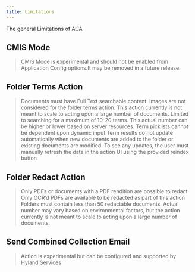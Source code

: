 ```yaml
---
title: Limitations
---
```

The general Limitations of ACA

## CMIS Mode

> CMIS Mode is experimental and should not be enabled from Application Config options.It may be removed in a future release.

## Folder Terms Action

> Documents must have Full Text searchable content.  Images are not considered for the folder terms action.
> This action currently is not meant to scale to acting upon a large number of documents.
> Limited to searching for a maximum of 10-20 terms.  This actual number can be higher or lower based on server resources.
> Term picklists cannot be dependent upon dynamic input
> Term results do not update automatically when new documents are added to the folder or existing documents are modified.  To see any updates, the user must manually refresh the data in the action UI using the provided reindex button

## Folder Redact Action

> Only PDFs or documents with a PDF rendition are possible to redact
> Only OCR’d PDFs are available to be redacted as part of this action
> Folders must contain less than 50 redactable documents.  Actual number may vary based on environmental factors, but the action currently is not meant to scale to acting upon a large number of documents.

## Send Combined Collection Email

>Action is experimental but can be configured and supported by Hyland Services